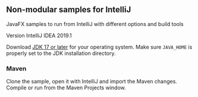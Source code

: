 ## Non-modular samples for IntelliJ

JavaFX samples to run from IntelliJ with different options and build tools

Version IntelliJ IDEA 2019.1

Download [JDK 17 or later](http://jdk.java.net/) for your operating system.
Make sure `JAVA_HOME` is properly set to the JDK installation directory. 

### Maven

Clone the sample, open it with IntelliJ and import the Maven changes. Compile or run
from the Maven Projects window.